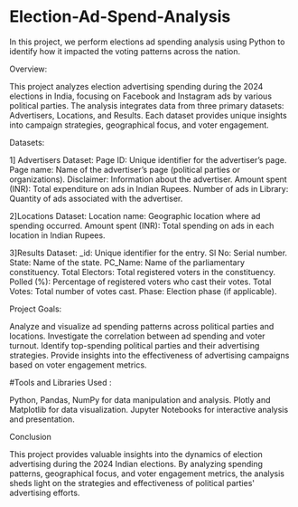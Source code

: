 # Election-Ad-Spend-Analysis
In this project, we perform elections ad spending analysis using Python to identify how it impacted the voting patterns across the nation.

Overview:

This project analyzes election advertising spending during the 2024 elections in India, focusing on Facebook and Instagram ads by various political parties. The analysis integrates data from three primary datasets: Advertisers, Locations, and Results. Each dataset provides unique insights into campaign strategies, geographical focus, and voter engagement.

Datasets:

1] Advertisers Dataset: Page ID: Unique identifier for the advertiser’s page. Page name: Name of the advertiser’s page (political parties or organizations). Disclaimer: Information about the advertiser. Amount spent (INR): Total expenditure on ads in Indian Rupees. Number of ads in Library: Quantity of ads associated with the advertiser.

2]Locations Dataset: Location name: Geographic location where ad spending occurred. Amount spent (INR): Total spending on ads in each location in Indian Rupees.

3]Results Dataset: _id: Unique identifier for the entry. Sl No: Serial number. State: Name of the state. PC_Name: Name of the parliamentary constituency. Total Electors: Total registered voters in the constituency. Polled (%): Percentage of registered voters who cast their votes. Total Votes: Total number of votes cast. Phase: Election phase (if applicable).

Project Goals:

Analyze and visualize ad spending patterns across political parties and locations.
Investigate the correlation between ad spending and voter turnout.
Identify top-spending political parties and their advertising strategies.
Provide insights into the effectiveness of advertising campaigns based on voter engagement metrics.

#Tools and Libraries Used :

Python, Pandas, NumPy for data manipulation and analysis. Plotly and Matplotlib for data visualization. Jupyter Notebooks for interactive analysis and presentation.

Conclusion

This project provides valuable insights into the dynamics of election advertising during the 2024 Indian elections. By analyzing spending patterns, geographical focus, and voter engagement metrics, the analysis sheds light on the strategies and effectiveness of political parties' advertising efforts.
